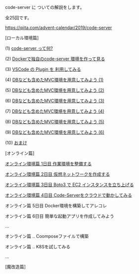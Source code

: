 code-server に ついての解説をします。

全25回です。

https://qiita.com/advent-calendar/2019/code-server

[ローカル環境篇]

(1) [code-server って何?](https://qiita.com/kyorohiro/items/35bab591cd4a6b975c80)

(2) [Dockerで独自のcode-server 環境を作って見る](https://qiita.com/kyorohiro/items/d991f6fbf77a425525c5)

(3) [VSCode の Plugin を 利用してみる](https://qiita.com/kyorohiro/items/11a13d32c8748f3d7002)

(4) [DBなども含めたMVC環境を用意してみよう (1)](https://qiita.com/kyorohiro/items/4ed279dd91e39321ed20)

(5) [DBなども含めたMVC環境を用意してみよう (2)](https://qiita.com/kyorohiro/items/94c75a13ddccc5f39d85)

(6) [DBなども含めたMVC環境を用意してみよう (3)](https://qiita.com/kyorohiro/items/71a8b6ce3cbb9b36019a)

(7) [DBなども含めたMVC環境を用意してみよう (4)](https://qiita.com/kyorohiro/items/106ebb7003072a8dc989)

(8) [DBなども含めたMVC環境を用意してみよう (5)](https://qiita.com/kyorohiro/items/a019e4ab6dcda55896e0)

(9) [DBなども含めたMVC環境を用意してみよう (6)](https://qiita.com/kyorohiro/items/287364f03ed7a88f714e)

(10) [おまけ](https://qiita.com/kyorohiro/items/f96d27bba9fb23c0a097)

[オンライン篇]

[オンライン環境篇 1日目 作業環境を整備する](https://qiita.com/kyorohiro/items/603d6ee693fc2300079e)

[オンライン環境篇 2日目 仮想ネットワークを作成する](https://qiita.com/kyorohiro/items/6f2452ec2a2fe3640979)

[オンライン環境篇 3日目 Boto3 で EC2 インスタンスを立ち上げる](https://qiita.com/kyorohiro/items/32c9b7f9ebfccbeb6ac5)

[オンライン環境篇 4日目 Code-Serverをクラウドで動かしてみる](https://qiita.com/kyorohiro/items/3701fc97f61e94c5ba95)

オンライン篇 5日目 Docker環境を構築してアレコレ

オンライン篇 6日目 簡単な起動アプリを作成してみよう

...

オンライン篇 .. Coomposeファイルで構築

オンライン篇 .. K8Sを試してみる

...

[魔改造篇]

